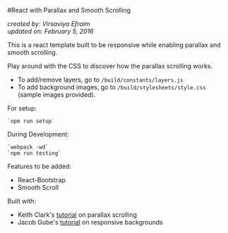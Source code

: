 #React with Parallax and Smooth Scrolling

*created by: Virsaviya Efraim*  
*updated on: February 5, 2016*

This is a react template built to be responsive while enabling parallax and smooth scrolling.  

Play around with the CSS to discover how the parallax scrolling works.

* To add/remove layers, go to `/build/constants/layers.js`
* To add background images, go to `/build/stylesheets/style.css` (sample images provided).

For setup:

    `npm run setup`

During Development:

    `webpack -wd`
    `npm run testing`


Features to be added:  
* React-Bootstrap
* Smooth Scroll

Built with:  
*  Keith Clark's [tutorial](http://keithclark.co.uk/articles/pure-css-parallax-websites/) on parallax scrolling
* Jacob Gube's [tutorial](http://sixrevisions.com/css/responsive-background-image/) on responsive backgrounds